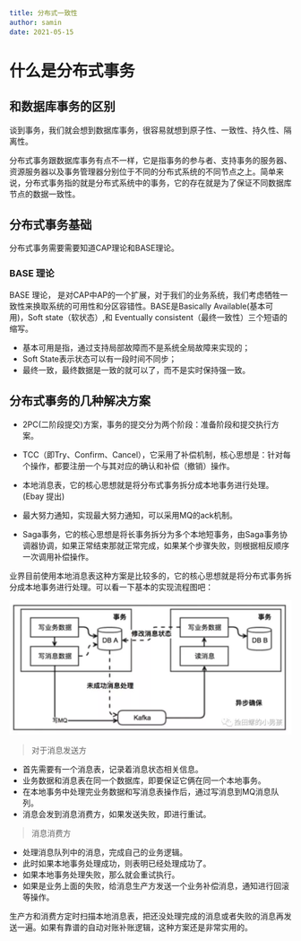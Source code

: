 ```yaml
title: 分布式一致性
author: samin
date: 2021-05-15
```

# 什么是分布式事务

## 和数据库事务的区别

谈到事务，我们就会想到数据库事务，很容易就想到原子性、一致性、持久性、隔离性。

分布式事务跟数据库事务有点不一样，它是指事务的参与者、支持事务的服务器、资源服务器以及事务管理器分别位于不同的分布式系统的不同节点之上。简单来说，分布式事务指的就是分布式系统中的事务，它的存在就是为了保证不同数据库节点的数据一致性。

## 分布式事务基础

分布式事务需要需要知道CAP理论和BASE理论。

### BASE 理论

BASE 理论， 是对CAP中AP的一个扩展，对于我们的业务系统，我们考虑牺牲一致性来换取系统的可用性和分区容错性。BASE是Basically Available(基本可用)，Soft state（软状态）,和 Eventually consistent（最终一致性）三个短语的缩写。

- 基本可用是指，通过支持局部故障而不是系统全局故障来实现的；
- Soft State表示状态可以有一段时间不同步；
- 最终一致，最终数据是一致的就可以了，而不是实时保持强一致。

## 分布式事务的几种解决方案

- 2PC(二阶段提交)方案，事务的提交分为两个阶段：准备阶段和提交执行方案。

- TCC（即Try、Confirm、Cancel），它采用了补偿机制，核心思想是：针对每个操作，都要注册一个与其对应的确认和补偿（撤销）操作。

- 本地消息表，它的核心思想就是将分布式事务拆分成本地事务进行处理。(Ebay 提出)

- 最大努力通知，实现最大努力通知，可以采用MQ的ack机制。

- Saga事务，它的核心思想是将长事务拆分为多个本地短事务，由Saga事务协调器协调，如果正常结束那就正常完成，如果某个步骤失败，则根据相反顺序一次调用补偿操作。

业界目前使用本地消息表这种方案是比较多的，它的核心思想就是将分布式事务拆分成本地事务进行处理。可以看一下基本的实现流程图吧：

![本地消息表方案](https://raw.githubusercontent.com/SaminZou/pic-repo/master/MircoService/本地消息表方案.jpg)

> 对于消息发送方

- 首先需要有一个消息表，记录着消息状态相关信息。
- 业务数据和消息表在同一个数据库，即要保证它俩在同一个本地事务。
- 在本地事务中处理完业务数据和写消息表操作后，通过写消息到MQ消息队列。
- 消息会发到消息消费方，如果发送失败，即进行重试。

> 消息消费方

- 处理消息队列中的消息，完成自己的业务逻辑。
- 此时如果本地事务处理成功，则表明已经处理成功了。
- 如果本地事务处理失败，那么就会重试执行。
- 如果是业务上面的失败，给消息生产方发送一个业务补偿消息，通知进行回滚等操作。

生产方和消费方定时扫描本地消息表，把还没处理完成的消息或者失败的消息再发送一遍。如果有靠谱的自动对账补账逻辑，这种方案还是非常实用的。
